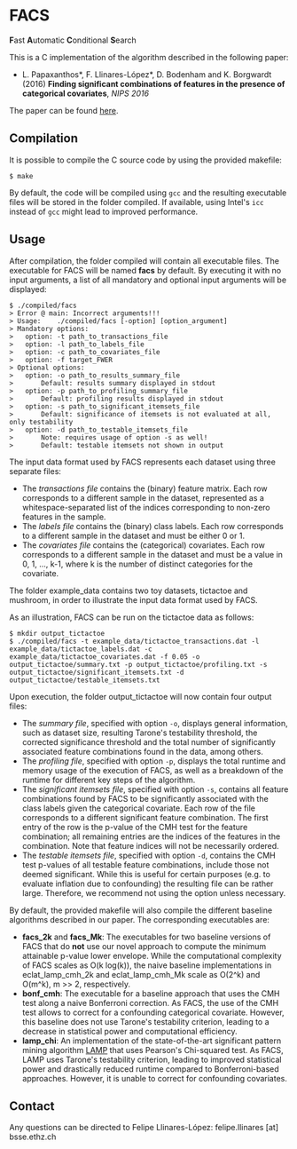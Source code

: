 # FACS

**F**ast **A**utomatic **C**onditional **S**earch

This is a C implementation of the algorithm described in the following paper:

+ L. Papaxanthos\*, F. Llinares-López\*, D. Bodenham and K. Borgwardt (2016)
**Finding significant combinations of features in the presence of categorical covariates**, *NIPS 2016*

The paper can be found [here](http://papers.nips.cc/paper/6345-finding-significant-combinations-of-features-in-the-presence-of-categorical-covariates).

## Compilation
It is possible to compile the C source code by using the provided makefile:
```
$ make
```
By default, the code will be compiled using ```gcc``` and the resulting executable files will be stored in the folder compiled. If available, using Intel's ```icc``` instead of ```gcc``` might lead to improved performance.

## Usage

After compilation, the folder compiled will contain all executable files. The executable for FACS will be named **facs** by default. By executing it with no input arguments, a list of all mandatory and optional input arguments will be displayed:

```
$ ./compiled/facs
> Error @ main: Incorrect arguments!!!
> Usage:	./compiled/facs [-option] [option_argument]
> Mandatory options:
> 	option:	-t path_to_transactions_file
> 	option:	-l path_to_labels_file
> 	option:	-c path_to_covariates_file
> 	option:	-f target_FWER
> Optional options:
> 	option:	-o path_to_results_summary_file
> 		Default: results summary displayed in stdout
> 	option:	-p path_to_profiling_summary_file
> 		Default: profiling results displayed in stdout
> 	option:	-s path_to_significant_itemsets_file
> 		Default: significance of itemsets is not evaluated at all, only testability
> 	option:	-d path_to_testable_itemsets_file
> 		Note: requires usage of option -s as well!
> 		Default: testable itemsets not shown in output
```

The input data format used by FACS represents each dataset using three separate files: 

+ The *transactions file* contains the (binary) feature matrix. Each row corresponds to a different sample in the dataset, represented as a whitespace-separated list of the indices corresponding to non-zero features in the sample.
+ The *labels file* contains the (binary) class labels. Each row corresponds to a different sample in the dataset and must be either 0 or 1.
+ The *covariates file* contains the (categorical) covariates. Each row corresponds to a different sample in the dataset and must be a value in 0, 1, ..., k-1, where k is the number of distinct categories for the covariate.

The folder example_data contains two toy datasets, tictactoe and mushroom, in order to illustrate the input data format used by FACS.

As an illustration, FACS can be run on the tictactoe data as follows:

```
$ mkdir output_tictactoe
$ ./compiled/facs -t example_data/tictactoe_transactions.dat -l example_data/tictactoe_labels.dat -c example_data/tictactoe_covariates.dat -f 0.05 -o output_tictactoe/summary.txt -p output_tictactoe/profiling.txt -s output_tictactoe/significant_itemsets.txt -d output_tictactoe/testable_itemsets.txt

```

Upon execution, the folder output_tictactoe will now contain four output files:

+ The *summary file*, specified with option ```-o```, displays general information, such as dataset size, resulting Tarone's testability threshold, the corrected significance threshold and the total number of significantly associated feature combinations found in the data, among others.
+ The *profiling file*, specified with option ```-p```, displays the total runtime and memory usage of the execution of FACS, as well as a breakdown of the runtime for different key steps of the algorithm.
+ The *significant itemsets file*, specified with option ```-s```, contains all feature combinations found by FACS to be significantly associated with the class labels given the categorical covariate. Each row of the file corresponds to a different significant feature combination. The first entry of the row is the p-value of the CMH test for the feature combination; all remaining entries are the indices of the features in the combination. Note that feature indices will not be necessarily ordered.
+ The *testable itemsets file*, specified with option ```-d```, contains the CMH test p-values of all testable feature combinations, include those not deemed significant. While this is useful for certain purposes (e.g. to evaluate inflation due to confounding) the resulting file can be rather large. Therefore, we recommend not using the option unless necessary.

By default, the provided makefile will also compile the different baseline algorithms described in our paper. The corresponding executables are:

+ **facs_2k** and **facs_Mk**: The executables for two baseline versions of FACS that do **not** use our novel approach to compute the minimum attainable p-value lower envelope. While the computational complexity of FACS scales as O(k log(k)), the naive baseline implementations in eclat_lamp_cmh_2k and eclat_lamp_cmh_Mk scale as O(2^k) and O(m^k), m >> 2, respectively.
+ **bonf_cmh**: The executable for a baseline approach that uses the CMH test along a naive Bonferroni correction. As FACS, the use of the CMH test allows to correct for a confounding categorical covariate. However, this baseline does not use Tarone's testability criterion, leading to a decrease in statistical power and computational efficiency.
+ **lamp_chi**: An implementation of the state-of-the-art significant pattern mining algorithm [LAMP](http://a-terada.github.io/lamp/) that uses Pearson's Chi-squared test. As FACS, LAMP uses Tarone's testability criterion, leading to improved statistical power and drastically reduced runtime compared to Bonferroni-based approaches. However, it is unable to correct for confounding covariates.

## Contact 

Any questions can be directed to Felipe Llinares-López: felipe.llinares [at] bsse.ethz.ch  



